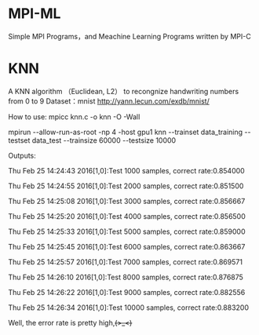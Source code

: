 # MPI-ML
Simple MPI Programs，and Meachine Learning Programs written by MPI-C

# KNN
A KNN algorithm （Euclidean, L2） to recongnize handwriting numbers from 0 to 9
Dataset：mnist http://yann.lecun.com/exdb/mnist/

How to use: mpicc knn.c -o knn -O -Wall

mpirun --allow-run-as-root -np 4 -host gpu1 knn --trainset data_training --testset data_test --trainsize 60000 --testsize 10000

Outputs:

Thu Feb 25 14:24:43 2016[1,0]<stdout>:Test 1000 samples, correct rate:0.854000

Thu Feb 25 14:24:55 2016[1,0]<stdout>:Test 2000 samples, correct rate:0.851500

Thu Feb 25 14:25:08 2016[1,0]<stdout>:Test 3000 samples, correct rate:0.856667

Thu Feb 25 14:25:20 2016[1,0]<stdout>:Test 4000 samples, correct rate:0.856500

Thu Feb 25 14:25:33 2016[1,0]<stdout>:Test 5000 samples, correct rate:0.859000

Thu Feb 25 14:25:45 2016[1,0]<stdout>:Test 6000 samples, correct rate:0.863667

Thu Feb 25 14:25:57 2016[1,0]<stdout>:Test 7000 samples, correct rate:0.869571

Thu Feb 25 14:26:10 2016[1,0]<stdout>:Test 8000 samples, correct rate:0.876875

Thu Feb 25 14:26:22 2016[1,0]<stdout>:Test 9000 samples, correct rate:0.882556

Thu Feb 25 14:26:34 2016[1,0]<stdout>:Test 10000 samples, correct rate:0.883200

Well, the error rate is pretty high,~~~~(>_<)~~~~
